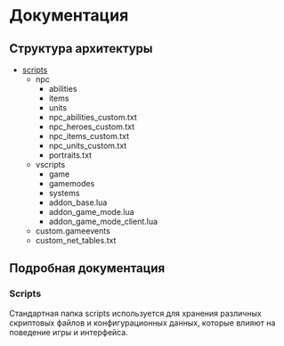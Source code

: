 # Документация

## Структура архитектуры
- [scripts](#scripts)
  - npc
    - abilities
    - items
    - units
    - npc_abilities_custom.txt
    - npc_heroes_custom.txt
    - npc_items_custom.txt
    - npc_units_custom.txt
    - portraits.txt
  - vscripts
    - game
    - gamemodes
    - systems
    - addon_base.lua
    - addon_game_mode.lua
    - addon_game_mode_client.lua
  - custom.gameevents
  - custom_net_tables.txt

## Подробная документация
### Scripts
Стандартная папка scripts используется для хранения различных скриптовых файлов и конфигурационных данных, которые влияют на поведение игры и интерфейса.
